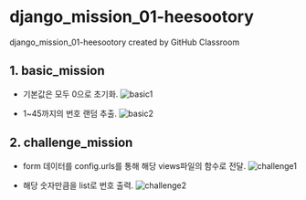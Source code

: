 # django_mission_01-heesootory
django_mission_01-heesootory created by GitHub Classroom

## 1. basic_mission

- 기본값은 모두 0으로 초기화.
![basic1](https://user-images.githubusercontent.com/102863300/162602874-47ca7fa0-b649-4a5e-85b3-a4d5a169c7c7.PNG)

- 1~45까지의 번호 랜덤 추출.
![basic2](https://user-images.githubusercontent.com/102863300/162602896-d7b55e40-c221-4192-87e4-8d468fbb2b5a.PNG)



## 2. challenge_mission

- form 데이터를 config.urls를 통해 해당 views파일의 함수로 전달.
![challenge1](https://user-images.githubusercontent.com/102863300/162602914-b4dd8d81-f198-4416-b272-0f6d5ff5cf12.PNG)

- 해당 숫자만큼을 list로 번호 출력.
![challenge2](https://user-images.githubusercontent.com/102863300/162602918-18a8da8a-5b5c-4542-ba0b-4fbfd33abcfb.PNG)
